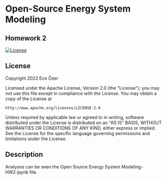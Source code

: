 # **Open-Source Energy System Modeling**
## Homework 2

[![License](https://img.shields.io/badge/License-Apache_2.0-blue.svg)](https://opensource.org/licenses/Apache-2.0)

## License
Copyright 2022 Ece Özer

Licensed under the Apache License, Version 2.0 (the "License");
you may not use this file except in compliance with the License.
You may obtain a copy of the License at

    http://www.apache.org/licenses/LICENSE-2.0

Unless required by applicable law or agreed to in writing, software
distributed under the License is distributed on an "AS IS" BASIS,
WITHOUT WARRANTIES OR CONDITIONS OF ANY KIND, either express or implied.
See the License for the specific language governing permissions and
limitations under the License.

## Description

Analyses can be seen the Open Source Energy System Modeling- HW2.ipynb file.

